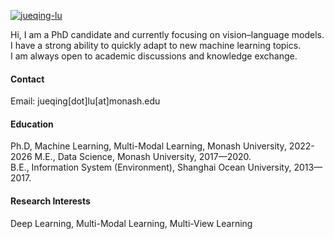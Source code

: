 

[![jueqing-lu](https://img.shields.io/badge/jueqinglu-github-blue?logo=github)](https://github.com/OverfitFLow)

Hi, I am a PhD candidate and currently focusing on vision–language models.\
I have a strong ability to quickly adapt to new machine learning topics.\
I am always open to academic discussions and knowledge exchange.

#### Contact

Email: jueqing[dot]lu[at]monash.edu

#### Education
Ph.D, Machine Learning, Multi-Modal Learning, Monash University, 2022-2026
M.E., Data Science, Monash University, 2017—2020.\
B.E., Information System (Environment), Shanghai Ocean University, 2013—2017.

#### Research Interests
Deep Learning, Multi-Modal Learning, Multi-View Learning

